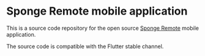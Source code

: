 # Sponge Remote mobile application

This is a source code repository for the open source [Sponge Remote](https://sponge.openksavi.org/mobile) mobile application.

The source code is compatible with the Flutter stable channel.
